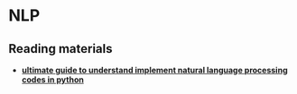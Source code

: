 # NLP


## Reading materials

  * [**ultimate guide to understand implement natural language processing codes in python**](ultimate-guide-to-understand-implement-natural-language-processing-codes-in-python)                        


